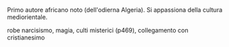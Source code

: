 Primo autore africano noto (dell'odierna Algeria). Si appassiona della cultura mediorientale. 

robe narcisismo, magia, culti misterici (p469), collegamento con cristianesimo